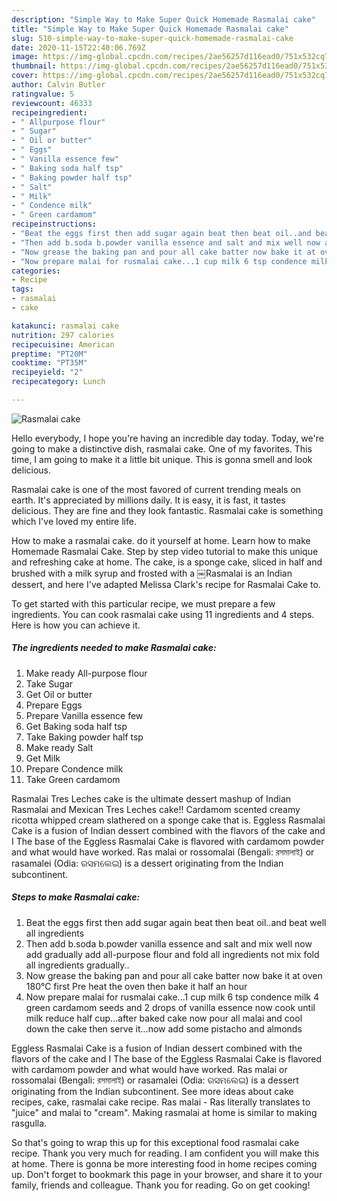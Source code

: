 ```yaml
---
description: "Simple Way to Make Super Quick Homemade Rasmalai cake"
title: "Simple Way to Make Super Quick Homemade Rasmalai cake"
slug: 510-simple-way-to-make-super-quick-homemade-rasmalai-cake
date: 2020-11-15T22:40:06.769Z
image: https://img-global.cpcdn.com/recipes/2ae56257d116ead0/751x532cq70/rasmalai-cake-recipe-main-photo.jpg
thumbnail: https://img-global.cpcdn.com/recipes/2ae56257d116ead0/751x532cq70/rasmalai-cake-recipe-main-photo.jpg
cover: https://img-global.cpcdn.com/recipes/2ae56257d116ead0/751x532cq70/rasmalai-cake-recipe-main-photo.jpg
author: Calvin Butler
ratingvalue: 5
reviewcount: 46333
recipeingredient:
- " Allpurpose flour"
- " Sugar"
- " Oil or butter"
- " Eggs"
- " Vanilla essence few"
- " Baking soda half tsp"
- " Baking powder half tsp"
- " Salt"
- " Milk"
- " Condence milk"
- " Green cardamom"
recipeinstructions:
- "Beat the eggs first then add sugar again beat then beat oil..and beat well all ingredients"
- "Then add b.soda b.powder vanilla essence and salt and mix well now add gradually add all-purpose flour and fold all ingredients not mix fold all ingredients gradually.."
- "Now grease the baking pan and pour all cake batter now bake it at oven 180°C first Pre heat the oven then bake it half an hour"
- "Now prepare malai for rusmalai cake...1 cup milk 6 tsp condence milk 4 green cardamom seeds and 2 drops of vanilla essence now cook until milk reduce half cup...after baked cake now pour all malai and cool down the cake then serve it...now add some pistacho and almonds"
categories:
- Recipe
tags:
- rasmalai
- cake

katakunci: rasmalai cake 
nutrition: 297 calories
recipecuisine: American
preptime: "PT20M"
cooktime: "PT35M"
recipeyield: "2"
recipecategory: Lunch

---
```



![Rasmalai cake](https://img-global.cpcdn.com/recipes/2ae56257d116ead0/751x532cq70/rasmalai-cake-recipe-main-photo.jpg)

Hello everybody, I hope you're having an incredible day today. Today, we're going to make a distinctive dish, rasmalai cake. One of my favorites. This time, I am going to make it a little bit unique. This is gonna smell and look delicious.

Rasmalai cake is one of the most favored of current trending meals on earth. It's appreciated by millions daily. It is easy, it is fast, it tastes delicious. They are fine and they look fantastic. Rasmalai cake is something which I've loved my entire life.

How to make a rasmalai cake. do it yourself at home. Learn how to make Homemade Rasmalai Cake. Step by step video tutorial to make this unique and refreshing cake at home. The cake, is a sponge cake, sliced in half and brushed with a milk syrup and frosted with a ￼Rasmalai is an Indian dessert, and here I&#39;ve adapted Melissa Clark&#39;s recipe for Rasmalai Cake to.


To get started with this particular recipe, we must prepare a few ingredients. You can cook rasmalai cake using 11 ingredients and 4 steps. Here is how you can achieve it.

<!--inarticleads1-->

##### The ingredients needed to make Rasmalai cake:

1. Make ready  All-purpose flour
1. Take  Sugar
1. Get  Oil or butter
1. Prepare  Eggs
1. Prepare  Vanilla essence few
1. Get  Baking soda half tsp
1. Take  Baking powder half tsp
1. Make ready  Salt
1. Get  Milk
1. Prepare  Condence milk
1. Take  Green cardamom


Rasmalai Tres Leches cake is the ultimate dessert mashup of Indian Rasmalai and Mexican Tres Leches cake!! Cardamom scented creamy ricotta whipped cream slathered on a sponge cake that is. Eggless Rasmalai Cake is a fusion of Indian dessert combined with the flavors of the cake and I The base of the Eggless Rasmalai Cake is flavored with cardamom powder and what would have worked. Ras malai or rossomalai (Bengali: রসমালাই) or rasamalei (Odia: ରସମଲେଇ) is a dessert originating from the Indian subcontinent. 

<!--inarticleads2-->

##### Steps to make Rasmalai cake:

1. Beat the eggs first then add sugar again beat then beat oil..and beat well all ingredients
1. Then add b.soda b.powder vanilla essence and salt and mix well now add gradually add all-purpose flour and fold all ingredients not mix fold all ingredients gradually..
1. Now grease the baking pan and pour all cake batter now bake it at oven 180°C first Pre heat the oven then bake it half an hour
1. Now prepare malai for rusmalai cake...1 cup milk 6 tsp condence milk 4 green cardamom seeds and 2 drops of vanilla essence now cook until milk reduce half cup...after baked cake now pour all malai and cool down the cake then serve it...now add some pistacho and almonds


Eggless Rasmalai Cake is a fusion of Indian dessert combined with the flavors of the cake and I The base of the Eggless Rasmalai Cake is flavored with cardamom powder and what would have worked. Ras malai or rossomalai (Bengali: রসমালাই) or rasamalei (Odia: ରସମଲେଇ) is a dessert originating from the Indian subcontinent. See more ideas about cake recipes, cake, rasmalai cake recipe. Ras malai - Ras literally translates to &#34;juice&#34; and malai to &#34;cream&#34;. Making rasmalai at home is similar to making rasgulla. 

So that's going to wrap this up for this exceptional food rasmalai cake recipe. Thank you very much for reading. I am confident you will make this at home. There is gonna be more interesting food in home recipes coming up. Don't forget to bookmark this page in your browser, and share it to your family, friends and colleague. Thank you for reading. Go on get cooking!
